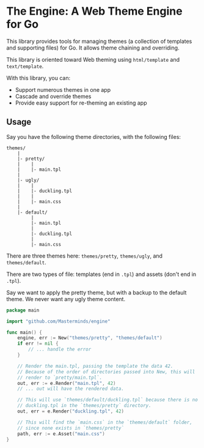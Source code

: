 # The Engine: A Web Theme Engine for Go

This library provides tools for managing themes (a collection of
templates and supporting files) for Go. It allows theme chaining
and overriding.

This library is oriented toward Web theming using `html/template`
and `text/template`.

With this library, you can:

- Support numerous themes in one app
- Cascade and override themes
- Provide easy support for re-theming an existing app

## Usage

Say you have the following theme directories, with the following files:

```
themes/
    |
    |- pretty/
    |    |
    |    |- main.tpl
    |
    |- ugly/
    |    |
    |    |- duckling.tpl
    |    |
    |    |- main.css
    |
    |- default/
         |
         |- main.tpl
         |
         |- duckling.tpl
         |
         |- main.css
```

There are three themes here: `themes/pretty`, `themes/ugly`, and
`themes/default`.

There are two types of file: templates (end in `.tpl`) and assets (don't
end in `.tpl`).

Say we want to apply the pretty theme, but with a backup to the default
theme. We never want any ugly theme content.

```go
package main

import "github.com/Masterminds/engine"

func main() {
    engine, err := New("themes/pretty", "themes/default")
    if err != nil {
        // ... handle the error
    }

    // Render the main.tpl, passing the template the data 42.
    // Because of the order of directories passed into New, this will
    // render to `pretty/main.tpl`.
    out, err := e.Render("main.tpl", 42)
    // ... out will have the rendered data.

    // This will use `themes/default/duckling.tpl` because there is no
    // duckling.tpl in the `themes/pretty` directory.
    out, err = e.Render("duckling.tpl", 42)

    // This will find the `main.css` in the `themes/default` folder,
    // since none exists in `themes/pretty`
    path, err := e.Asset("main.css")
}
```
